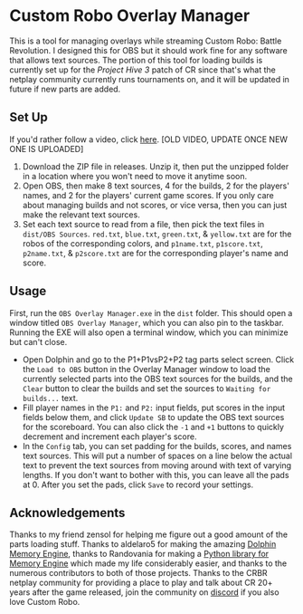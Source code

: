 # Custom Robo Overlay Manager
This is a tool for managing overlays while streaming Custom Robo: Battle Revolution. I designed this for OBS but it should work fine for any software that allows text sources. The portion of this tool for loading builds is currently set up for the *Project Hive 3* patch of CR since that's what the netplay community currently runs tournaments on, and it will be updated in future if new parts are added.

## Set Up
If you'd rather follow a video, click [here](https://www.youtube.com/watch?v=3ytmqgEEJp0). [OLD VIDEO, UPDATE ONCE NEW ONE IS UPLOADED]

1. Download the ZIP file in releases. Unzip it, then put the unzipped folder in a location where you won't need to move it anytime soon.
2. Open OBS, then make 8 text sources, 4 for the builds, 2 for the players' names, and 2 for the players' current game scores. If you only care about managing builds and not scores, or vice versa, then you can just make the relevant text sources.
3. Set each text source to read from a file, then pick the text files in `dist/OBS Sources`. `red.txt`, `blue.txt`, `green.txt`, & `yellow.txt` are for the robos of the corresponding colors, and `p1name.txt`, `p1score.txt`, `p2name.txt`, & `p2score.txt` are for the corresponding player's name and score.

## Usage
First, run the `OBS Overlay Manager.exe` in the `dist` folder. This should open a window titled `OBS Overlay Manager`, which you can also pin to the taskbar. Running the EXE will also open a terminal window, which you can minimize but can't close.
- Open Dolphin and go to the P1+P1vsP2+P2 tag parts select screen. Click the `Load to OBS` button in the Overlay Manager window to load the currently selected parts into the OBS text sources for the builds, and the `Clear` button to clear the builds and set the sources to `Waiting for builds...` text.
- Fill player names in the `P1:` and `P2:` input fields, put scores in the input fields below them, and click `Update SB` to update the OBS text sources for the scoreboard. You can also click the `-1` and `+1` buttons to quickly decrement and increment each player's score.
- In the `Config` tab, you can set padding for the builds, scores, and names text sources. This will put a number of spaces on a line below the actual text to prevent the text sources from moving around with text of varying lengths. If you don't want to bother with this, you can leave all the pads at 0. After you set the pads, click `Save` to record your settings.

## Acknowledgements
Thanks to my friend zensol for helping me figure out a good amount of the parts loading stuff. Thanks to aldelaro5 for making the amazing [Dolphin Memory Engine](https://github.com/aldelaro5/dolphin-memory-engine), thanks to Randovania for making a [Python library for Memory Engine](https://github.com/randovania/py-dolphin-memory-engine) which made my life considerably easier, and thanks to the numerous contributors to both of those projects. Thanks to the CRBR netplay community for providing a place to play and talk about CR 20+ years after the game released, join the community on [discord](https://discord.gg/qPXvwdeT3V) if you also love Custom Robo.
